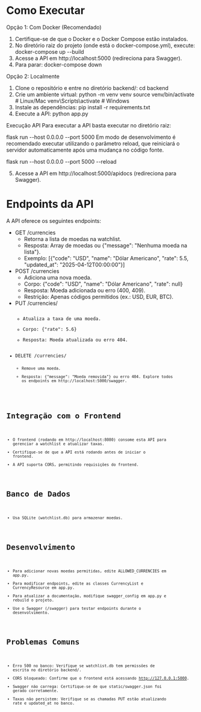 # Como Executar
Opção 1: Com Docker (Recomendado)
1. Certifique-se de que o Docker e o Docker Compose estão instalados.
2. No diretório raiz do projeto (onde está o docker-compose.yml), execute:
docker-compose up --build
3. Acesse a API em http://localhost:5000 (redireciona para Swagger).
4. Para parar:
docker-compose down

Opção 2: Localmente
1. Clone o repositório e entre no diretório backend/:
cd backend
2. Crie um ambiente virtual:
python -m venv venv
source venv/bin/activate  # Linux/Mac
venv\Scripts\activate     # Windows
3. Instale as dependências:
pip install -r requirements.txt
4. Execute a API:
python app.py

Execução API
Para executar a API basta executar no diretório raiz:

flask run --host 0.0.0.0 --port 5000
Em modo de desenvolvimento é recomendado executar utilizando o parâmetro reload, que reiniciará o servidor automaticamente após uma mudança no código fonte.

flask run --host 0.0.0.0 --port 5000 --reload



5. Acesse a API em http://localhost:5000/apidocs (redireciona para Swagger).

# Endpoints da API
A API oferece os seguintes endpoints:

- GET /currencies
  - Retorna a lista de moedas na watchlist.
  - Resposta: Array de moedas ou {"message": "Nenhuma moeda na lista"}.
  - Exemplo: [{"code": "USD", "name": "Dólar Americano", "rate": 5.5, "updated_at": "2025-04-12T00:00:00"}]
- POST /currencies
  - Adiciona uma nova moeda.
  - Corpo: {"code": "USD", "name": "Dólar Americano", "rate": null}
  - Resposta: Moeda adicionada ou erro (400, 409).
  - Restrição: Apenas códigos permitidos (ex.: USD, EUR, BTC).
- PUT /currencies/<code>
  - Atualiza a taxa de uma moeda.
  - Corpo: {"rate": 5.6}
  - Resposta: Moeda atualizada ou erro 404.
- DELETE /currencies/<code>
  - Remove uma moeda.
  - Resposta: {"message": "Moeda removida"} ou erro 404.
Explore todos os endpoints em http://localhost:5000/swagger.

# Integração com o Frontend
- O frontend (rodando em http://localhost:8080) consome esta API para gerenciar a watchlist e atualizar taxas.
- Certifique-se de que a API está rodando antes de iniciar o frontend.
- A API suporta CORS, permitindo requisições do frontend.

# Banco de Dados
- Usa SQLite (watchlist.db) para armazenar moedas.

# Desenvolvimento
- Para adicionar novas moedas permitidas, edite ALLOWED_CURRENCIES em app.py.
- Para modificar endpoints, edite as classes CurrencyList e CurrencyResource em app.py.
- Para atualizar a documentação, modifique swagger_config em app.py e rebuild o projeto.
- Use o Swagger (/swagger) para testar endpoints durante o desenvolvimento.

# Problemas Comuns
- Erro 500 no banco: Verifique se watchlist.db tem permissões de escrita no diretório backend/.
- CORS bloqueado: Confirme que o frontend está acessando http://127.0.0.1:5000.
- Swagger não carrega: Certifique-se de que static/swagger.json foi gerado corretamente.
- Taxas não persistem: Verifique se as chamadas PUT estão atualizando rate e updated_at no banco.